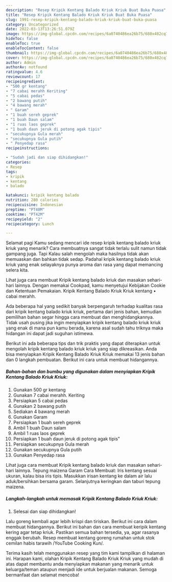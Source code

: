 ```yaml
---
description: "Resep Kripik Kentang Balado Kriuk Kriuk Buat Buka Puasa"
title: "Resep Kripik Kentang Balado Kriuk Kriuk Buat Buka Puasa"
slug: 1991-resep-kripik-kentang-balado-kriuk-kriuk-buat-buka-puasa
category: Uncategorized
date: 2022-03-13T13:26:51.079Z
image: https://img-global.cpcdn.com/recipes/6a0740486ea26b75/680x482cq70/kripik-kentang-balado-kriuk-kriuk-foto-resep-utama.jpg
hideToc: false
enableToc: true
enableTocContent: false
thumbnail: https://img-global.cpcdn.com/recipes/6a0740486ea26b75/680x482cq70/kripik-kentang-balado-kriuk-kriuk-foto-resep-utama.jpg
cover: https://img-global.cpcdn.com/recipes/6a0740486ea26b75/680x482cq70/kripik-kentang-balado-kriuk-kriuk-foto-resep-utama.jpg
author: Admin
authorAv: notfound
ratingvalue: 4.6
reviewcount: 17
recipeingredient:
- "500 gr kentang"
- "7 cabai merahh Keriting"
- "5 cabai pedas"
- "2 bawang putih"
- "4 bawang merah"
- " Garam"
- "1 buah sereh geprek"
- "1 buah Daun salam"
- "1 ruas laos geprek"
- "1 buah daun jeruk di potong agak tipis"
- "secukupnya Gula merah"
- "secukupnya Gula putih"
- " Penyedap rasa"
recipeinstructions:

- "Sudah jadi dan siap dihidangkan!"
categories:
- Resep
tags:
- kripik
- kentang
- balado

katakunci: kripik kentang balado 
nutrition: 280 calories
recipecuisine: Indonesian
preptime: "PT40M"
cooktime: "PT42M"
recipeyield: "2"
recipecategory: Lunch

---
```



Selamat pagi Kamu sedang mencari ide resep kripik kentang balado kriuk kriuk yang menarik? Cara membuatnya sangat tidak terlalu sulit namun tidak gampang juga. Tapi Kalau salah mengolah maka hasilnya tidak akan memuaskan dan bahkan tidak sedap. Padahal kripik kentang balado kriuk kriuk yang enak selayaknya punya aroma dan rasa yang dapat memancing selera kita.


Lihat juga cara membuat Kripik kentang balado kriuk dan masakan sehari-hari lainnya. Dengan memakai Cookpad, kamu menyetujui Kebijakan Cookie dan Ketentuan Pemakaian. Kripik Kentang Balado Kriuk Kriuk kentang • cabai merahh.

Ada beberapa hal yang sedikit banyak berpengaruh terhadap kualitas rasa dari kripik kentang balado kriuk kriuk, pertama dari jenis bahan, kemudian pemilihan bahan segar hingga cara membuat dan menghidangkannya. Tidak usah pusing jika ingin menyiapkan kripik kentang balado kriuk kriuk yang enak di mana pun kamu berada, karena asal sudah tahu triknya maka hidangan ini dapat jadi suguhan istimewa.


Berikut ini ada beberapa tips dan trik praktis yang dapat diterapkan untuk mengolah kripik kentang balado kriuk kriuk yang siap dikreasikan. Anda bisa menyiapkan Kripik Kentang Balado Kriuk Kriuk memakai 13 jenis bahan dan 0 langkah pembuatan. Berikut ini cara untuk membuat hidangannya.

<!--inarticleads1-->

##### Bahan-bahan dan bumbu yang digunakan dalam menyiapkan Kripik Kentang Balado Kriuk Kriuk:

1. Gunakan 500 gr kentang
1. Gunakan 7 cabai merahh. Keriting
1. Persiapkan 5 cabai pedas
1. Gunakan 2 bawang putih
1. Sediakan 4 bawang merah
1. Gunakan  Garam
1. Persiapkan 1 buah sereh geprek
1. Ambil 1 buah Daun salam
1. Ambil 1 ruas laos geprek
1. Persiapkan 1 buah daun jeruk di potong agak tipis&#34;
1. Persiapkan secukupnya Gula merah
1. Gunakan secukupnya Gula putih
1. Gunakan  Penyedap rasa


Lihat juga cara membuat Kripik kentang balado kriuk dan masakan sehari-hari lainnya. Tepung maizena Garam Cara Membuat: Iris kentang sesuai ukuran, kalau bisa iris tipis. Masukkan irisan kentang ke dalam air lalu aduk/bersihkan bersama garam. Selanjutnya keringkan dan taburi tepung maizena. 

<!--inarticleads2-->

##### Langkah-langkah untuk memasak Kripik Kentang Balado Kriuk Kriuk:


1. Selesai dan siap dihidangkan!

Lalu goreng kembali agar lebih krispi dan tiriskan. Berikut ini cara dalam membuat hidangannya. Berikut ini bahan dan cara membuat keripik kentang kering agar tetap kriuk. Pastikan semua bahan tersedia, ya, agar rasanya enggak berubah. Resep membuat kentang goreng rumahan untuk stok cemilan habis tarawih /YouTube Cooking Kun/. 

Terima kasih telah menggunakan resep yang tim kami tampilkan di halaman ini. Harapan kami, olahan Kripik Kentang Balado Kriuk Kriuk yang mudah di atas dapat membantu anda menyiapkan makanan yang menarik untuk keluarga/teman ataupun menjadi ide untuk berjualan makanan. Semoga bermanfaat dan selamat mencoba!

